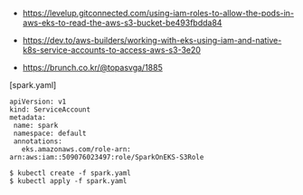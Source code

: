 * https://levelup.gitconnected.com/using-iam-roles-to-allow-the-pods-in-aws-eks-to-read-the-aws-s3-bucket-be493fbdda84

* https://dev.to/aws-builders/working-with-eks-using-iam-and-native-k8s-service-accounts-to-access-aws-s3-3e20

* https://brunch.co.kr/@topasvga/1885



[spark.yaml]
```
apiVersion: v1
kind: ServiceAccount
metadata:
 name: spark
 namespace: default
 annotations:
   eks.amazonaws.com/role-arn:  arn:aws:iam::509076023497:role/SparkOnEKS-S3Role
```

```
$ kubectl create -f spark.yaml
$ kubectl apply -f spark.yaml
```
